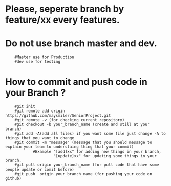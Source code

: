 
# Please, seperate branch by feature/xx every features.
# Do not use branch master and dev.
        #Master use for Production
        #dev use for testing
# How to commit and push code in your Branch ?
        #git init
        #git remote add origin https://github.com/maysmiler/SeniorProject.git
        #git remote -v (for checking current repository)
        #git checkout -b your_branch_name (create and still at your branch)
        #git add -A(add all files) if you want some file just change -A to things that you want to change
        #git commit -m "message" (message that you should message to explain your team to understaing thing that your commit)
                #Example "[add]xx" for adding new things in your branch,
                         "[update]xx" for updating some things in your branch.
        #git pull origin your_branch_name (for pull code that have some people update or comit before)
        #git push  origin your_branch_name (for pushing your code on github)


